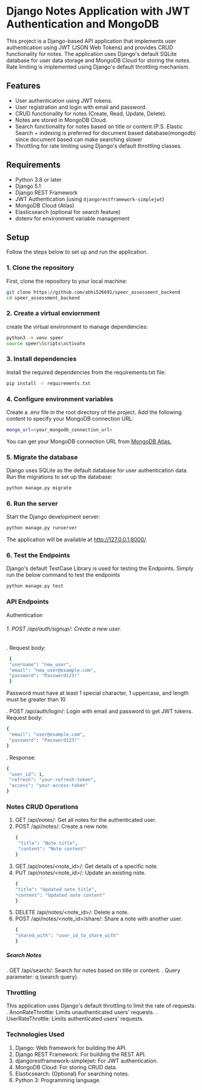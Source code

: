 # Django Notes Application with JWT Authentication and MongoDB

This project is a Django-based API application that implements user authentication using JWT (JSON Web Tokens) and provides CRUD functionality for notes. The application uses Django's default SQLite database for user data storage and MongoDB Cloud for storing the notes. Rate limiting is implemented using Django's default throttling mechanism.

## Features

- User authentication using JWT tokens.
- User registration and login with email and password.
- CRUD functionality for notes (Create, Read, Update, Delete).
- Notes are stored in MongoDB Cloud.
- Search functionality for notes based on title or content.(P.S. Elastic Search + indexing is preferred for document based database(mongodb) since document based can make searching slower
- Throttling for rate limiting using Django's default throttling classes.

## Requirements

- Python 3.8 or later
- Django 5.1
- Django REST Framework
- JWT Authentication (using `djangorestframework-simplejwt`)
- MongoDB Cloud (Atlas)
- Elasticsearch (optional for search feature)
- dotenv for environment variable management

## Setup

Follow the steps below to set up and run the application.

### 1. Clone the repository

First, clone the repository to your local machine:

```bash
git clone https://github.com/abhi526691/speer_assessment_backend
cd speer_assessment_backend 
```

### 2. Create a virtual enviornment

create the virtual environment to manage dependencies:

```bash
python3 -m venv speer
source speer\Scripts\activate
```

### 3. Install dependencies

Install the required dependencies from the requirements.txt file:

```bash
pip install -r requirements.txt
```

### 4. Configure environment variables

Create a .env file in the root directory of the project. Add the following content to specify your MongoDB connection URL:

```bash
mongo_url=<your_mongodb_connection_url>
```
You can get your MongoDB connection URL from <a href="https://www.mongodb.com/products/platform/atlas-database">MongoDB Atlas.</a>

### 5. Migrate the database

Django uses SQLite as the default database for user authentication data. Run the migrations to set up the database:

```bash
python manage.py migrate
```

### 6. Run the server
Start the Django development server:

```bash
python manage.py runserver
```
The application will be available at http://127.0.0.1:8000/.

### 6. Test the Endpoints

Django's default TestCase Library is used for testing the Endpoints. Simply run the below command to test the endpoints

```bash
python manage.py test
```

### API Endpoints
Authentication
###### 1. POST /api/auth/signup/: Create a new user.
  . Request body:
   ```bash
    {
    "username": "new_user",
    "email": "new_user@example.com",
    "password": "Password123!"
    }
```
Password must have at least 1 special character, 1 uppercase, and length must be greater than 10

. POST /api/auth/login/: Login with email and password to get JWT tokens.
Request body:
   ```bash
{
    "email": "user@example.com",
    "password": "Password123!"
}
```
. Response:
   ```bash
{
    "user_id": 1,
    "refresh": "your-refresh-token",
    "access": "your-access-token"
}
```

### Notes CRUD Operations
1. GET /api/notes/: Get all notes for the authenticated user.
2. POST /api/notes/: Create a new note.
   ```bash
   {
    "title": "Note title",
    "content": "Note content"
   }
   ```
1. GET /api/notes/<note_id>/: Get details of a specific note.
2. PUT /api/notes/<note_id>/: Update an existing note.
      ```bash
    {
    "title": "Updated note title",
    "content": "Updated note content"
    }
   ```
1. DELETE /api/notes/<note_id>/: Delete a note.
2. POST /api/notes/<note_id>/share/: Share a note with another user.
      ```bash
    {
    "shared_with": "user_id_to_share_with"
    }
   ```

##### Search Notes
. GET /api/search/: Search for notes based on title or content.
. Query parameter: q (search query).



### Throttling
This application uses Django's default throttling to limit the rate of requests:
. AnonRateThrottle: Limits unauthenticated users' requests.
. UserRateThrottle: Limits authenticated users' requests.

### Technologies Used
1. Django: Web framework for building the API.
2. Django REST Framework: For building the REST API.
3. djangorestframework-simplejwt: For JWT authentication.
4. MongoDB Cloud: For storing CRUD data.
5. Elasticsearch: (Optional) For searching notes.
6. Python 3: Programming language.





